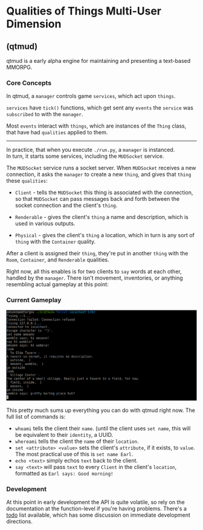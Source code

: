 # Qualities of Things Multi-User Dimension
## (qtmud)

qtmud is a early alpha engine for maintaining and presenting a text-based MMORPG.

### Core Concepts

In qtmud, a `manager` controls game `services`, which act upon `things`.

`services` have `tick()` functions, which get sent any `events` the `service` 
was `subscribed` to with the `manager`.

Most `events` interact with `things`, which are instances of the `Thing` 
class, that have had `qualities` applied to them.

---

In practice, that when you execute `./run.py`, a `manager` is instanced.  
In turn, it starts some services, including the `MUDSocket` service.

The `MUDSocket` service runs a socket server. When `MUDSocket` receives 
a new connection, it asks the `manager` to create a new `thing`, and gives 
that `thing` these `qualities`:

* `Client` - tells the `MUDSocket` this thing is associated with the
connection, so that `MUDSocket` can pass messages back and forth between 
the socket connection and the client's `thing`.

* `Renderable` - gives the client's `thing` a name and description, which is 
used in various outputs.

* `Physical` - gives the client's `thing` a location, which in turn is any 
sort of `thing` with the `Container` quality.

After a client is assigned their `thing`, they're put in another `thing` 
with the `Room`, `Container`, and `Renderable` qualities.

Right now, all this enables is for two clients to `say` words at each other, 
handled by the `manager`. There isn't movement, inventories, or anything 
resembling actual gameplay at this point:

### Current Gameplay
![](docs/current_gameplay.png)

This pretty much sums up everything you can do with qtmud right now. The full 
list of commands is:

* `whoami` tells the client their `name`. (until the client uses `set name`, 
this will be equivalent to their `identity`, a UUID.
* `whereami` tells the client the `name` of their `location`.
* `set <attribute> <value>` sets the client's `attribute`, if it exists, to 
`value`. The most practical use of this is `set name Earl`.
* `echo <text>` simply echos `text` back to the client.
* `say <text>` will pass `text` to every `Client` in the client's `location`,
formatted as `Earl says: Good morning!`

### Development

At this point in early development the API is quite volatile, so rely on 
the documentation at the function-level if you're having problems. There's a 
[todo](todo.md) list available, which has some discussion on immediate 
development directions.
